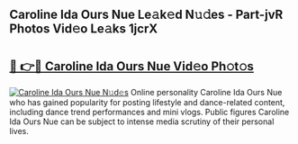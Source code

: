 ## Caroline Ida Ours Nue Le𝚊k𝚎d N𝚞𝚍es - Part-jvR Photos Vid𝚎o Le𝚊ks 1jcrX

# <h2><a href="http://fb656d.evod.top/?m=Caroline+Ida+Ours+Nue">🔗 👉🔴 Caroline Ida Ours Nue Vid𝚎o Ph𝚘t𝚘s</a></h2>

[![Caroline Ida Ours Nue N𝚞d𝚎s](https://i.imgur.com/8V9OHl7.gif)](http://fb656d.evod.top/?m=Caroline+Ida+Ours+Nue)
Online personality Caroline Ida Ours Nue who has gained popularity for posting lifestyle and dance-related content, including dance trend performances and mini vlogs. Public figures Caroline Ida Ours Nue can be subject to intense media scrutiny of their personal lives. 
